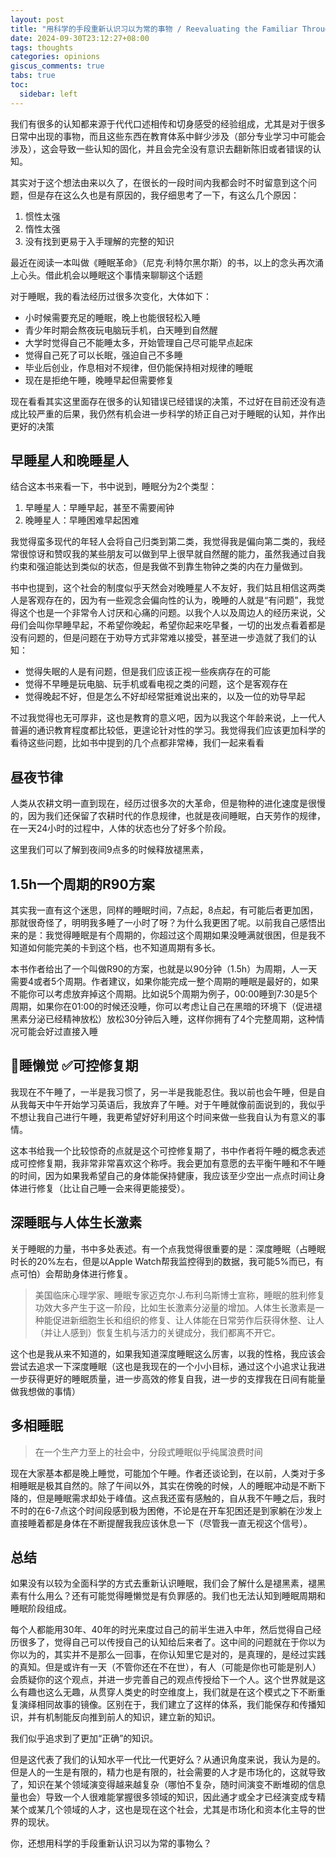 ```yaml
---
layout: post
title: "用科学的手段重新认识习以为常的事物 / Reevaluating the Familiar Through a Scientific Lens"
date: 2024-09-30T23:12:27+08:00
tags: thoughts
categories: opinions
giscus_comments: true
tabs: true
toc:
  sidebar: left
---
```


我们有很多的认知都来源于代代口述相传和切身感受的经验组成，尤其是对于很多日常中出现的事物，而且这些东西在教育体系中鲜少涉及（部分专业学习中可能会涉及），这会导致一些认知的固化，并且会完全没有意识去翻新陈旧或者错误的认知。

其实对于这个想法由来以久了，在很长的一段时间内我都会时不时留意到这个问题，但是存在这么久也是有原因的，我仔细思考了一下，有这么几个原因：

1. 惯性太强
2. 惰性太强
3. 没有找到更易于入手理解的完整的知识

最近在阅读一本叫做《睡眠革命》（尼克·利特尔黑尔斯）的书，以上的念头再次涌上心头。借此机会以睡眠这个事情来聊聊这个话题

对于睡眠，我的看法经历过很多次变化，大体如下：

- 小时候需要充足的睡眠，晚上也能很轻松入睡
- 青少年时期会熬夜玩电脑玩手机，白天睡到自然醒
- 大学时觉得自己不能睡太多，开始管理自己尽可能早点起床
- 觉得自己死了可以长眠，强迫自己不多睡
- 毕业后创业，作息相对不规律，但仍能保持相对规律的睡眠
- 现在是拒绝午睡，晚睡早起但需要修复

现在看看其实这里面存在很多的认知错误已经错误的决策，不过好在目前还没有造成比较严重的后果，我仍然有机会进一步科学的矫正自己对于睡眠的认知，并作出更好的决策

## 早睡星人和晚睡星人

结合这本书来看一下，书中说到，睡眠分为2个类型：

1. 早睡星人：早睡早起，甚至不需要闹钟
2. 晚睡星人：早睡困难早起困难

我觉得蛮多现代的年轻人会将自己归类到第二类，我觉得我是偏向第二类的，我经常很惊讶和赞叹我的某些朋友可以做到早上很早就自然醒的能力，虽然我通过自我约束和强迫能达到类似的状态，但是我做不到靠生物钟之类的内在力量做到。

书中也提到，这个社会的制度似乎天然会对晚睡星人不友好，我们姑且相信这两类人是客观存在的，因为有一些观念会偏向性的认为，晚睡的人就是“有问题”，我觉得这个也是一个非常令人讨厌和心痛的问题。以我个人以及周边人的经历来说，父母们会叫你早睡早起，不希望你晚起，希望你起来吃早餐，一切的出发点看着都是没有问题的，但是问题在于劝导方式非常难以接受，甚至进一步造就了我们的认知：

- 觉得失眠的人是有问题，但是我们应该正视一些疾病存在的可能
- 觉得不早睡是玩电脑、玩手机或看电视之类的问题，这个是客观存在
- 觉得晚起不好，但是怎么不好却经常挺难说出来的，以及一位的劝导早起

不过我觉得也无可厚非，这也是教育的意义吧，因为以我这个年龄来说，上一代人普遍的通识教育程度都比较低，更遑论针对性的学习。我觉得我们应该更加科学的看待这些问题，比如书中提到的几个点都非常棒，我们一起来看看

## 昼夜节律

人类从农耕文明一直到现在，经历过很多次的大革命，但是物种的进化速度是很慢的，因为我们还保留了农耕时代的作息规律，也就是夜间睡眠，白天劳作的规律，在一天24小时的过程中，人体的状态也分了好多个阶段。

这里我们可以了解到夜间9点多的时候释放褪黑素，

## 1.5h一个周期的R90方案

其实我一直有这个迷思，同样的睡眠时间，7点起，8点起，有可能后者更加困，那就很奇怪了，明明我多睡了一小时了呀？为什么我更困了呢。以前我自己感悟出来的是：我觉得睡眠是有个周期的，你超过这个周期如果没睡满就很困，但是我不知道如何能完美的卡到这个档，也不知道周期有多长。

本书作者给出了一个叫做R90的方案，也就是以90分钟（1.5h）为周期，人一天需要4或者5个周期。作者建议，如果你能完成一整个周期的睡眠是最好的，如果不能你可以考虑放弃掉这个周期。比如说5个周期为例子，00:00睡到7:30是5个周期，如果你在01:00的时候还没睡，你可以考虑让自己在黑暗的环境下（促进褪黑素分泌已经精神放松）放松30分钟后入睡，这样你拥有了4个完整周期，这种情况可能会好过直接入睡

## 🚫睡懒觉 ✅可控修复期

我现在不午睡了，一半是我习惯了，另一半是我能忍住。我以前也会午睡，但是自从我每天中午开始学习英语后，我放弃了午睡。对于午睡就像前面说到的，我似乎不想让我自己进行午睡，我更希望好好利用这个时间来做一些我自认为有意义的事情。

这本书给我一个比较惊奇的点就是这个可控修复期了，书中作者将午睡的概念表述成可控修复期，我非常非常喜欢这个称呼。我会更加有意愿的去平衡午睡和不午睡的时间，因为如果我希望自己的身体能保持健康，我应该至少空出一点点时间让身体进行修复（比让自己睡一会来得更能接受）。

## 深睡眠与人体生长激素

关于睡眠的力量，书中多处表述。有一个点我觉得很重要的是：深度睡眠（占睡眠时长的20%左右，但是以Apple Watch帮我监控得到的数据，我可能5%而已，有点可怕）会帮助身体进行修复。

> 美国临床心理学家、睡眠专家迈克尔·J.布利乌斯博士宣称，睡眠的胜利修复功效大多产生于这一阶段，比如生长激素分泌量的增加。人体生长激素是一种能促进新细胞生长和组织的修复、让人体能在日常劳作后获得休整、让人（并让人感到）恢复生机与活力的关键成分，我们都离不开它。

这个也是我从来不知道的，如果我知道深度睡眠这么厉害，以我的性格，我应该会尝试去追求一下深度睡眠（这也是我现在的一个小小目标，通过这个小追求让我进一步获得更好的睡眠质量，进一步高效的修复自我，进一步的支撑我在日间有能量做我想做的事情）

## 多相睡眠

> 在一个生产力至上的社会中，分段式睡眠似乎纯属浪费时间

现在大家基本都是晚上睡觉，可能加个午睡。作者还谈论到，在以前，人类对于多相睡眠是极其自然的。除了午间以外，其实在傍晚的时候，人的睡眠冲动是不断下降的，但是睡眠需求却处于峰值。这点我还蛮有感触的，自从我不午睡之后，我时不时的在6-7点这个时间段感到极为困倦，不论是在开车犯困还是到家躺在沙发上直接睡着都是身体在不断提醒我我应该休息一下（尽管我一直无视这个信号）。

## 总结

如果没有以较为全面科学的方式去重新认识睡眠，我们会了解什么是褪黑素，褪黑素有什么用么？还有可能觉得睡懒觉是有负罪感的。我们也无法认知到睡眠周期和睡眠阶段组成。

每个人都能用30年、40年的时光来度过自己的前半生进入中年，然后觉得自己经历很多了，觉得自己可以传授自己的认知给后来者了。这中间的问题就在于你以为你以为的，其实并不是那么一回事，在你认知里它是对的，是真理的，是经过实践的真知。但是或许有一天（不管你还在不在世），有人（可能是你也可能是别人）会质疑你的这个观点，并进一步完善自己的观点传授给下一个人。这个世界就是这么有趣也这么无趣，从贯穿人类史的时空维度上，我们就是在这个模式之下不断重复演绎相同故事的镜像。区别在于，我们建立了这样的体系，我们能保存和传播知识，并有机制能反向推到前人的知识，建立新的知识。

我们似乎追求到了更加“正确”的知识。

但是这代表了我们的认知水平一代比一代更好么？从通识角度来说，我认为是的。但是人的一生是有限的，精力也是有限的，社会需要的人才是市场化的，这就导致了，知识在某个领域演变得越来越复杂（哪怕不复杂，随时间演变不断堆砌的信息量也会）导致一个人很难能掌握很多领域的知识，因此通才或全才已经演变成专精某个或某几个领域的人才，这也是现在这个社会，尤其是市场化和资本化主导的世界的现状。

你，还想用科学的手段重新认识习以为常的事物么？
